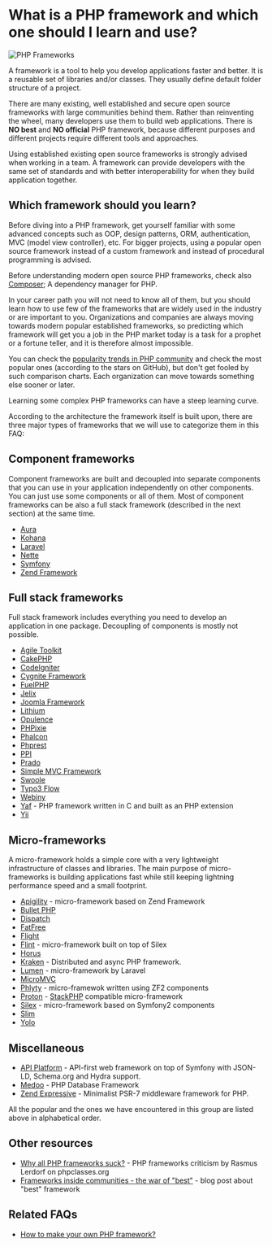 # What is a PHP framework and which one should I learn and use?

![PHP Frameworks](https://raw.githubusercontent.com/php-earth/PHP.earth/master/assets/images/frameworks/phptools.jpg "PHP Frameworks")

A framework is a tool to help you develop applications faster and better. It is a reusable set of libraries and/or
classes. They usually define default folder structure of a project.

There are many existing, well established and secure open source frameworks with large communities behind them. Rather
than reinventing the wheel, many developers use them to build web applications. There is **NO best** and
**NO official** PHP framework, because different purposes and different projects require different tools and
approaches.

Using established existing open source frameworks is strongly advised when working in a team. A framework can provide
developers with the same set of standards and with better interoperability for when they build application together.

## Which framework should you learn?

Before diving into a PHP framework, get yourself familiar with some advanced concepts such as OOP, design patterns,
ORM, authentication, MVC (model view controller), etc. For bigger projects, using a popular open source framework
instead of a custom framework and instead of procedural programming is advised.

Before understanding modern open source PHP frameworks, check also [Composer](https://getcomposer.org/); A dependency
manager for PHP.

In your career path you will not need to know all of them, but you should learn how to use few of the frameworks that
are widely used in the industry or are important to you. Organizations and companies are always moving towards modern
popular established frameworks, so predicting which framework will get you a job in the PHP market today is a task for
a prophet or a fortune teller, and it is therefore almost impossible.

You can check the [popularity trends in PHP community](http://phptrends.com/top) and check the most popular ones
(according to the stars on GitHub), but don't get fooled by such comparison charts. Each organization can move towards
something else sooner or later.

Learning some complex PHP frameworks can have a steep learning curve.

According to the architecture the framework itself is built upon, there are three major types of frameworks that we
will use to categorize them in this FAQ:

## Component frameworks

Component frameworks are built and decoupled into separate components that you can use in your application
independently on other components. You can just use some components or all of them. Most of component frameworks can
be also a full stack framework (described in the next section) at the same time.

* [Aura](http://auraphp.github.com/)
* [Kohana](http://kohanaframework.org/)
* [Laravel](http://laravel.com/)
* [Nette](http://nette.org/en/)
* [Symfony](http://symfony.com)
* [Zend Framework](http://framework.zend.com)

## Full stack frameworks

Full stack framework includes everything you need to develop an application in one package. Decoupling of components is
mostly not possible.

* [Agile Toolkit](http://agiletoolkit.org/)
* [CakePHP](http://cakephp.org/)
* [CodeIgniter](https://ellislab.com/codeigniter)
* [Cygnite Framework](http://www.cygniteframework.com/)
* [FuelPHP](http://fuelphp.com/)
* [Jelix](http://jelix.org/)
* [Joomla Framework](http://framework.joomla.org/)
* [Lithium](http://li3.me)
* [Opulence](https://www.opulencephp.com/)
* [PHPixie](http://phpixie.com/)
* [Phalcon](http://phalconphp.com/)
* [Phprest](http://phprest.com)
* [PPI](http://www.ppi.io/)
* [Prado](http://www.pradoframework.net/)
* [Simple MVC Framework](http://simplemvcframework.com/)
* [Swoole](https://github.com/swoole/framework)
* [Typo3 Flow](http://flow.typo3.org/)
* [Webiny](http://www.webiny.com/)
* [Yaf](http://yafdev.com/) - PHP framework written in C and built as an PHP extension
* [Yii](http://www.yiiframework.com/)

## Micro-frameworks

A micro-framework holds a simple core with a very lightweight infrastructure of classes and libraries. The main purpose of
micro-frameworks is building applications fast while still keeping lightning performance speed and a small footprint.

* [Apigility](https://apigility.org) - micro-framework based on Zend Framework
* [Bullet PHP](https://github.com/vlucas/bulletphp)
* [Dispatch](https://github.com/noodlehaus/dispatch)
* [FatFree](https://github.com/bcosca/fatfree)
* [Flight](http://flightphp.com/)
* [Flint](https://github.com/flint) - micro-framework built on top of Silex
* [Horus](http://alash3al.github.io/Horus/)
* [Kraken](http://kraken-php.com) - Distributed and async PHP framework.
* [Lumen](http://lumen.laravel.com/) - micro-framework by Laravel
* [MicroMVC](https://github.com/Xeoncross/micromvc)
* [Phlyty](https://github.com/phly) - micro-framewok written using ZF2 components
* [Proton](https://github.com/alexbilbie/Proton) - [StackPHP](http://stackphp.com/) compatible micro-framework
* [Silex](http://silex.sensiolabs.org/) - micro-framework based on Symfony2 components
* [Slim](http://www.slimframework.com/)
* [Yolo](https://yolophp.computer/)

## Miscellaneous

* [API Platform](https://api-platform.com/) - API-first web framework on top of Symfony with JSON-LD, Schema.org and Hydra support.
* [Medoo](https://medoo.in) - PHP Database Framework
* [Zend Expressive](https://github.com/zendframework/zend-expressive) - Minimalist PSR-7 middleware framework for PHP.

All the popular and the ones we have encountered in this group are listed above in alphabetical order.

## Other resources

* [Why all PHP frameworks suck?](http://www.phpclasses.org/blog/post/226-4-Reasons-Why-All-PHP-Frameworks-Suck.html) - PHP frameworks criticism by Rasmus Lerdorf on phpclasses.org
* [Frameworks inside communities - the war of "best"](http://the-phlog.tumblr.com/post/130568645755/frameworks-inside-communities-the-war-of-best) - blog post about "best" framework

## Related FAQs

* [How to make your own PHP framework?](/frameworks/create-your-own-framework.md)
